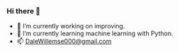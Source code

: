 ### Hi there 👋

- 🔭 I’m currently working on improving.
- 🌱 I’m currently learning machine learning with Python.
- 📫 DaleWillemse000@gmail.com
<div align = "center">
<https://github-readme-stats.vercel.app/api?username=DaleWillemse&theme=apprentice&show_icons=false>
</div>
